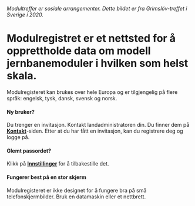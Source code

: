 ﻿*Modultreffer er sosiale arrangementer. Dette bildet er fra Grimslöv-treffet i Sverige i 2020.*

# **Modulregistret** er et nettsted for å opprettholde data om modell jernbanemoduler i hvilken som helst skala.
Modulregisteret kan brukes over hele Europa og er tilgjengelig på flere språk: engelsk, tysk, dansk, svensk og norsk.

#### Ny bruker?
Du trenger en invitasjon. Kontakt landadministratoren din.
Du finner dem på [**Kontakt**](/Contact)-siden.
Etter at du har fått en invitasjon, kan du registrere deg og logge på.

#### Glemt passordet?
Klikk på [**Innstillinger**](/Users/Settings) for å tilbakestille det.

#### Fungerer best på en stor skjerm
Modulregisteret er ikke designet for å fungere bra på små telefonskjermbilder.
Bruk en datamaskin eller et nettbrett.